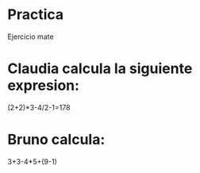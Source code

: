 # Practica
Ejercicio mate

# Claudia calcula la siguiente expresion:

(2+2)*3-4/2-1=178

# Bruno calcula:

3+3-4*5+(9-1)

